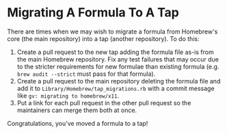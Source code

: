 # Migrating A Formula To A Tap
There are times when we may wish to migrate a formula from Homebrew's core (the main repository) into a tap (another repository). To do this:

1. Create a pull request to the new tap adding the formula file as-is from the main Homebrew repository. Fix any test failures that may occur due to the stricter requirements for new formulae than existing formula (e.g. `brew audit --strict` must pass for that formula).
2. Create a pull request to the main repository deleting the formula file and add it to `Library/Homebrew/tap_migrations.rb` with a commit message like `gv: migrating to homebrew/x11`.
3. Put a link for each pull request in the other pull request so the maintainers can merge them both at once.

Congratulations, you've moved a formula to a tap!
